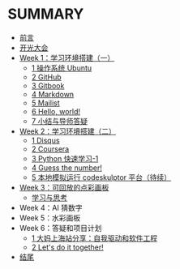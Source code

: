 # SUMMARY
* [前言](/readme.md)
* [开光大会](/source/begin.md)
* [Week 1：学习环境搭建（一）](./source/part1/week1introduction.md)
  * [1 操作系统 Ubuntu](./source/part1/ubuntu.md) 
  * [2 GitHub](./source/part1/github.md)
  * [3 Gitbook](./source/part1/gitbook.md)
  * [4 Markdown](./source/part1/markdown.md)
  * [5 Mailist](./source/part1/mailist.md)
  * [6 Hello, world!](./source/part1/helloworld.md)
  * [7 小结与导师答疑](./source/part1/q&a.md)
* [Week 2：学习环境搭建（二）](./source/part2/week2introduction.md)
  * [1 Disqus](./source/part2/disqus.md)
  * [2 Coursera](./source/part2/coursera.md)
  * [3 Python 快速学习-1](./source/part2/fastlearning.md)
  * [4 Guess the number!](./source/part2/guessthenumber.md)
  * [5 本地模拟运行 codeskulptor 平台（待续）](./source/part2/codeskulptor.md)
* [Week 3：可回放的点彩画板](./source/part3/week3introduction.md)
  * [学习与思考](./source/part3/learning.md)
* Week 4：AI 猜数字
* Week 5：水彩画板
* Week 6：答疑和项目计划
  * [1 大妈上海站分享：自我驱动和软件工程](./source/part6/how2doproject.md)  
  * [2 Let's do it together!](./source/part6/projectplan.md)
* [结尾](./source/end.md)
